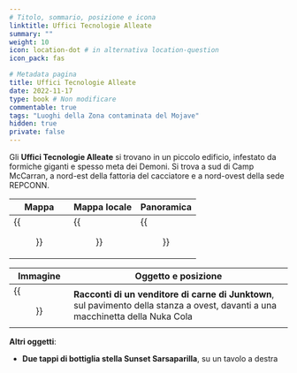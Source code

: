 ```yaml
---
# Titolo, sommario, posizione e icona
linktitle: Uffici Tecnologie Alleate
summary: ""
weight: 10
icon: location-dot # in alternativa location-question
icon_pack: fas

# Metadata pagina
title: Uffici Tecnologie Alleate
date: 2022-11-17
type: book # Non modificare
commentable: true
tags: "Luoghi della Zona contaminata del Mojave"
hidden: true
private: false
---
```


<div class="fnv">

Gli **Uffici Tecnologie Alleate** si trovano in un piccolo edificio, infestato da formiche giganti e spesso meta dei Demoni. Si trova a sud di Camp McCarran, a nord-est della fattoria del cacciatore e a nord-ovest della sede REPCONN.

| Mappa                                     | Mappa locale                                    | Panoramica                            | 
| ----------------------------------------- | ----------------------------------------------- | ------------------------------------- |
| {{<figure src="fnv/Allied_Technologies_Offices_loc.webp">}} | {{<figure src="fnv/Allied_Technologies_Offices_local_map.webp">}} | {{<figure src="fnv/Allied_Technologies_Offices.webp">}} |

| Immagine | Oggetto e posizione |
| -------- | ------------------- |
|  {{<figure src="fnv/FNV_TOAJJV_Allied_Technology.webp">}}        |   **Racconti di un venditore di carne di Junktown**, sul pavimento della stanza a ovest, davanti a una macchinetta della Nuka Cola                  |

**Altri oggetti**:
- **Due tappi di bottiglia stella Sunset Sarsaparilla**, su un tavolo a destra

</div>

